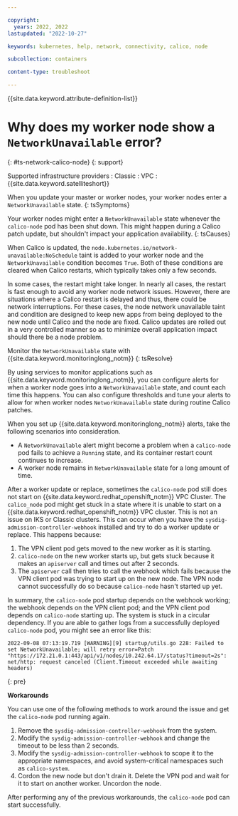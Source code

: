 ```yaml
---

copyright: 
  years: 2022, 2022
lastupdated: "2022-10-27"

keywords: kubernetes, help, network, connectivity, calico, node

subcollection: containers

content-type: troubleshoot

---
```


{{site.data.keyword.attribute-definition-list}}



# Why does my worker node show a `NetworkUnavailable` error?
{: #ts-network-calico-node}
{: support}

Supported infrastructure providers
:   Classic
:   VPC
:   {{site.data.keyword.satelliteshort}}

When you update your master or worker nodes, your worker nodes enter a `NetworkUnavailable` state.
{: tsSymptoms}

Your worker nodes might enter a `NetworkUnavailable` state whenever the `calico-node` pod has been shut down. This might happen during a Calico patch update, but shouldn't impact your application availability.
{: tsCauses}

When Calico is updated, the `node.kubernetes.io/network-unavailable:NoSchedule` taint is added to your worker node and the `NetworkUnavailable` condition becomes `True`. Both of these conditions are cleared when Calico restarts, which typically takes only a few seconds.

In some cases, the restart might take longer. In nearly all cases, the restart is fast enough to avoid any worker node network issues. However, there are situations where a Calico restart is delayed and thus, there could be network interruptions.  For these cases, the node network unavailable taint and condition are designed to keep new apps from being deployed to the new node until Calico and the node are fixed. Calico updates are rolled out in a very controlled manner so as to minimize overall application impact should there be a node problem.

Monitor the `NetworkUnavailable` state with {{site.data.keyword.monitoringlong_notm}}
{: tsResolve}

By using services to monitor applications such as {{site.data.keyword.monitoringlong_notm}}, you can configure alerts for when a worker node goes into a `NetworkUnavailable` state, and count each time this happens. You can also configure thresholds and tune your alerts to allow for when worker nodes `NetworkUnavailable` state during routine Calico patches.

When you set up {{site.data.keyword.monitoringlong_notm}} alerts, take the following scenarios into consideration.

- A `NetworkUnavailable` alert might become a problem when a `calico-node` pod fails to achieve a `Running` state, and its container restart count continues to increase.
- A worker node remains in `NetworkUnavailable` state for a long amount of time.

After a worker update or replace, sometimes the `calico-node` pod still does not start on {{site.data.keyword.redhat_openshift_notm}} VPC Cluster. The `calico_node` pod might get stuck in a state where it is unable to start on a {{site.data.keyword.redhat_openshift_notm}} VPC cluster. This is not an issue on IKS or Classic clusters. This can occur when you have the `sysdig-admission-controller-webhook` installed and try to do a worker update or replace. This happens because:

1. The VPN client pod gets moved to the new worker as it is starting.
2. `calico-node` on the new worker starts up, but gets stuck because it makes an `apiserver` call and times out after 2 seconds.
3. The `apiserver` call then tries to call the webhook which fails because the VPN client pod was trying to start up on the new node. The VPN node cannot successfully do so because `calico-node` hasn't started up yet.

In summary, the `calico-node` pod startup depends on the webhook working; the webhook depends on the VPN client pod; and the VPN client pod depends on `calico-node` starting up. The system is stuck in a circular dependency. If you are able to gather logs from a successfully deployed `calico-node` pod, you might see an error like this:

```
2022-09-08 07:13:19.719 [WARNING][9] startup/utils.go 228: Failed to set NetworkUnavailable; will retry error=Patch "https://172.21.0.1:443/api/v1/nodes/10.242.64.17/status?timeout=2s": net/http: request canceled (Client.Timeout exceeded while awaiting headers)
```
{: pre}

**Workarounds**

You can use one of the following methods to work around the issue and get the `calico-node` pod running again.
1. Remove the `sysdig-admission-controller-webhook` from the system. 
2. Modify the `sysdig-admission-controller-webhook` and change the timeout to be less than 2 seconds. 
3. Modify the `sysdig-admission-controller-webhook` to scope it to the appropriate namespaces, and avoid system-critical namespaces such as `calico-system`.  
4. Cordon the new node but don't drain it. Delete the VPN pod and wait for it to start on another worker. Uncordon the node.

After performing any of the previous workarounds, the `calico-node` pod can start successfully.

